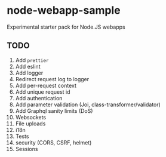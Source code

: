 # node-webapp-sample
Experimental starter pack for Node.JS webapps

## TODO
1. Add `prettier`
1. Add eslint
1. Add logger
1. Redirect request log to logger
1. Add per-request context
1. Add unique request id
1. Add authentication
1. Add parameter validation (Joi, class-transformer/validator)
1. Add Graphql sanity limits (DoS)
1. Websockets
1. File uploads
1. i18n
1. Tests
1. security (CORS, CSRF, helmet)
1. Sessions

